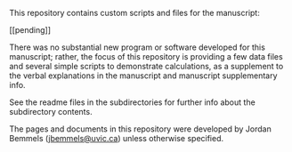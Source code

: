 This repository contains custom scripts and files for the manuscript:

[[pending]]

There was no substantial new program or software developed for this manuscript; rather, the focus of this repository is providing a few data files and several simple scripts to demonstrate calculations, as a supplement to the verbal explanations in the manuscript and manuscript supplementary info.

See the readme files in the subdirectories for further info about the subdirectory contents.

The pages and documents in this repository were developed by Jordan Bemmels (jbemmels@uvic.ca) unless otherwise specified.
